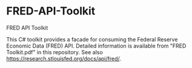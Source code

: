# FRED-API-Toolkit
FRED API Toolkit

This C# toolkit provides a facade for consuming the Federal Reserve Economic Data (FRED) API. Detailed information is available 
from "FRED Toolkit.pdf" in this repository. See also https://research.stlouisfed.org/docs/api/fred/.


